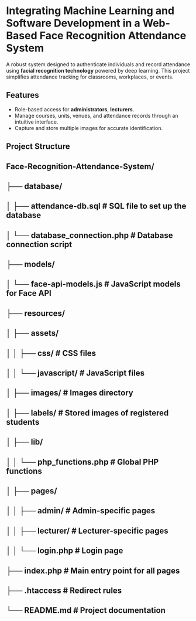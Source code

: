 ﻿# Integrating Machine Learning and Software Development in a Web-Based Face Recognition Attendance System

A robust system designed to authenticate individuals and record attendance using **facial recognition technology** powered by deep learning. This project simplifies attendance tracking for classrooms, workplaces, or events.


## **Features**

- Role-based access for **administrators**, **lecturers**.
- Manage courses, units, venues, and attendance records through an intuitive interface.
- Capture and store multiple images for accurate identification.

## Project Structure

## Face-Recognition-Attendance-System/
## ├── database/
## │   ├── attendance-db.sql         # SQL file to set up the database
## │   └── database_connection.php   # Database connection script
## ├── models/
## │   └── face-api-models.js        # JavaScript models for Face API
## ├── resources/
## │   ├── assets/
## │   │   ├── css/                  # CSS files
## │   │   └── javascript/           # JavaScript files
## │   ├── images/                   # Images directory
## │   ├── labels/                   # Stored images of registered students
## │   ├── lib/
## │   │   └── php_functions.php     # Global PHP functions
## │   ├── pages/
## │   │   ├── admin/                # Admin-specific pages
## │   │   ├── lecturer/             # Lecturer-specific pages
## │   │   └── login.php             # Login page
## ├── index.php                     # Main entry point for all pages
## ├── .htaccess                     # Redirect rules
## └── README.md                     # Project documentation


